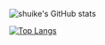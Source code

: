 ![shuike's GitHub stats](https://github-readme-stats.vercel.app/api?username=shuike&show_icons=true&theme=highcontrast&count_private=true)

[![Top Langs](https://github-readme-stats.vercel.app/api/top-langs/?username=shuike&layout=compact)](https://github.com/anuraghazra/github-readme-stats)
